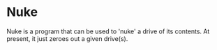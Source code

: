 # Nuke
Nuke is a program that can be used to 'nuke' a drive of its contents. At present, it just
zeroes out a given drive(s).
